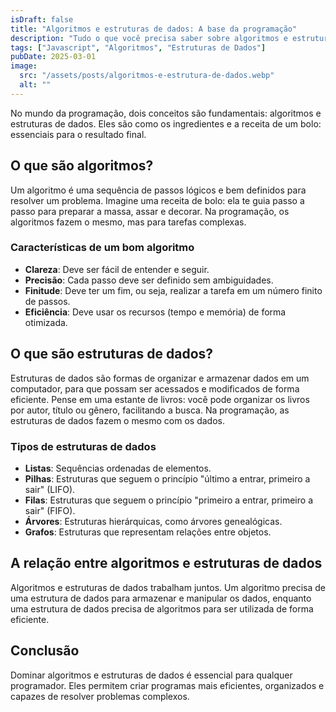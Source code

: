 ```yaml
---
isDraft: false
title: "Algoritmos e estruturas de dados: A base da programação"
description: "Tudo o que você precisa saber sobre algoritmos e estrutura de dados"
tags: ["Javascript", "Algoritmos", "Estruturas de Dados"]
pubDate: 2025-03-01
image:
  src: "/assets/posts/algoritmos-e-estrutura-de-dados.webp"
  alt: ""
---
```


No mundo da programação, dois conceitos são fundamentais: algoritmos e estruturas de dados. Eles são como os ingredientes e a receita de um bolo: essenciais para o resultado final.

## O que são algoritmos?

Um algoritmo é uma sequência de passos lógicos e bem definidos para resolver um problema. Imagine uma receita de bolo: ela te guia passo a passo para preparar a massa, assar e decorar. Na programação, os algoritmos fazem o mesmo, mas para tarefas complexas.

### Características de um bom algoritmo

- **Clareza**: Deve ser fácil de entender e seguir.
- **Precisão**: Cada passo deve ser definido sem ambiguidades.
- **Finitude**: Deve ter um fim, ou seja, realizar a tarefa em um número finito de passos.
- **Eficiência**: Deve usar os recursos (tempo e memória) de forma otimizada.

## O que são estruturas de dados?

Estruturas de dados são formas de organizar e armazenar dados em um computador, para que possam ser acessados e modificados de forma eficiente. Pense em uma estante de livros: você pode organizar os livros por autor, título ou gênero, facilitando a busca. Na programação, as estruturas de dados fazem o mesmo com os dados.

### Tipos de estruturas de dados

- **Listas**: Sequências ordenadas de elementos.
- **Pilhas**: Estruturas que seguem o princípio "último a entrar, primeiro a sair" (LIFO).
- **Filas**: Estruturas que seguem o princípio "primeiro a entrar, primeiro a sair" (FIFO).
- **Árvores**: Estruturas hierárquicas, como árvores genealógicas.
- **Grafos**: Estruturas que representam relações entre objetos.

## A relação entre algoritmos e estruturas de dados

Algoritmos e estruturas de dados trabalham juntos. Um algoritmo precisa de uma estrutura de dados para armazenar e manipular os dados, enquanto uma estrutura de dados precisa de algoritmos para ser utilizada de forma eficiente.

## Conclusão

Dominar algoritmos e estruturas de dados é essencial para qualquer programador. Eles permitem criar programas mais eficientes, organizados e capazes de resolver problemas complexos.
